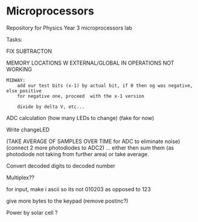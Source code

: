 # Microprocessors
Repository for Physics Year 3 microprocessors lab

Tasks:

FIX SUBTRACTON 

MEMORY LOCATIONS W EXTERNAL/GLOBAL IN OPERATIONS NOT WORKING 

    MIDWAY:
        add our test bits (x-1) by actual bit, if 0 then og was negative, else positive
        for negative one, proceed  with the x-1 version

        divide by delta V, etc...



ADC calculation (how many LEDs to change) (fake for now)

Write changeLED


(TAKE AVERAGE OF SAMPLES OVER TIME for ADC to eliminate noise) 
(connect 2 more photodiodes to ADC2) ... either then sum them (as photodiode not taking from further area) or take average.


Convert decoded digits to decoded number

Multiplex??

for input, make i ascii so its not 010203 as opposed to 123

give more bytes to the keypad (remove postinc?)

Power by solar cell ?